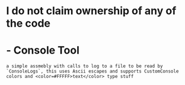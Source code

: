 # I do not claim ownership of any of the code 
# - Console Tool  
    a simple assmebly with calls to log to a file to be read by `ConsoleLogs`, this uses Ascii escapes and supports CustomConsole colors and <color=#FFFFF>text</color> type stuff
